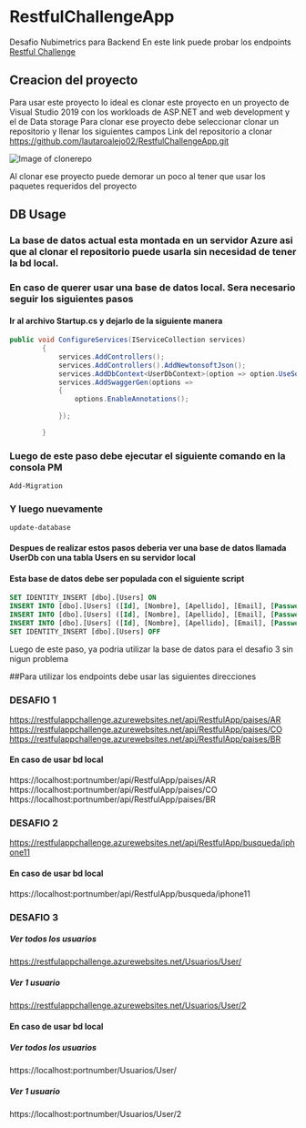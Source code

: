 # RestfulChallengeApp
Desafio Nubimetrics para Backend
En este link puede probar los endpoints
[Restful Challenge](https://restfulappchallenge.azurewebsites.net/swagger/index.html)
## Creacion del proyecto
Para usar este proyecto lo ideal es clonar este proyecto en un proyecto de Visual Studio 2019 con los workloads de ASP.NET and web development y el de Data storage
Para clonar ese proyecto debe seleccionar clonar un repositorio y llenar los siguientes campos
Link del repositorio a clonar https://github.com/lautaroalejo02/RestfulChallengeApp.git

![Image of clonerepo](https://nimbus-screenshots.s3.amazonaws.com/s/fca8f78e28f7f7c117f63fc64936fcfa.png)

Al clonar ese proyecto puede demorar un poco al tener que usar los paquetes requeridos del proyecto

## DB Usage
### La base de datos actual esta montada en un servidor Azure asi que al clonar el repositorio puede usarla sin necesidad de tener la bd local.
### En caso de querer usar una base de datos local. Sera necesario seguir los siguientes pasos
#### Ir al archivo Startup.cs y dejarlo de la siguiente manera
```c#
public void ConfigureServices(IServiceCollection services)
        {
            services.AddControllers();
            services.AddControllers().AddNewtonsoftJson();
            services.AddDbContext<UserDbContext>(option => option.UseSqlServer(@"Data Source=(localdb)\MSSQLLocalDB;Initial Catalog=UsersDb;"));
            services.AddSwaggerGen(options =>
            {
                options.EnableAnnotations();
               
            });

        }
```
### Luego de este paso debe ejecutar el siguiente comando en la consola PM

```
Add-Migration
```
### Y luego nuevamente
```
update-database
```
#### Despues de realizar estos pasos deberia ver una base de datos llamada UserDb con una tabla Users en su servidor local
#### Esta base de datos debe ser populada con el siguiente script
```SQL
SET IDENTITY_INSERT [dbo].[Users] ON
INSERT INTO [dbo].[Users] ([Id], [Nombre], [Apellido], [Email], [Password]) VALUES (1, N'Lautaro', N'Alejo', N'lautitomasalejo@gmail.com', N'Testing')
INSERT INTO [dbo].[Users] ([Id], [Nombre], [Apellido], [Email], [Password]) VALUES (2, N'Tomas', N'Alejo', N'lautarotomasalejo@gmai.com', N'12345')
INSERT INTO [dbo].[Users] ([Id], [Nombre], [Apellido], [Email], [Password]) VALUES (3, N'Lisandro', N'Alejo', N'mario@gmail.com', N'54321')
SET IDENTITY_INSERT [dbo].[Users] OFF

```
Luego de este paso, ya podria utilizar la base de datos para el desafio 3 sin nigun problema


##Para utilizar los endpoints debe usar las siguientes direcciones 
### DESAFIO 1
https://restfulappchallenge.azurewebsites.net/api/RestfulApp/paises/AR
https://restfulappchallenge.azurewebsites.net/api/RestfulApp/paises/CO
https://restfulappchallenge.azurewebsites.net/api/RestfulApp/paises/BR
#### En caso de usar bd local
https://localhost:portnumber/api/RestfulApp/paises/AR
https://localhost:portnumber/api/RestfulApp/paises/CO
https://localhost:portnumber/api/RestfulApp/paises/BR

### DESAFIO 2
https://restfulappchallenge.azurewebsites.net/api/RestfulApp/busqueda/iphone11
#### En caso de usar bd local
https://localhost:portnumber/api/RestfulApp/busqueda/iphone11

### DESAFIO 3
##### Ver todos los usuarios
https://restfulappchallenge.azurewebsites.net/Usuarios/User/
##### Ver 1 usuario
https://restfulappchallenge.azurewebsites.net/Usuarios/User/2
#### En caso de usar bd local
##### Ver todos los usuarios
https://localhost:portnumber/Usuarios/User/
##### Ver 1 usuario
https://localhost:portnumber/Usuarios/User/2
